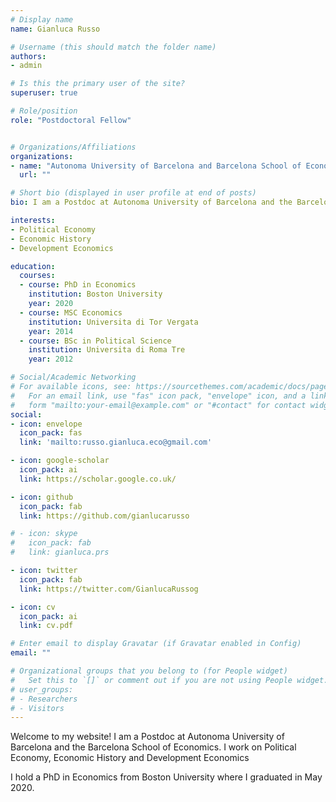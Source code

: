 ```yaml
---
# Display name
name: Gianluca Russo

# Username (this should match the folder name)
authors:
- admin

# Is this the primary user of the site?
superuser: true

# Role/position
role: "Postdoctoral Fellow"


# Organizations/Affiliations
organizations:
- name: "Autonoma University of Barcelona and Barcelona School of Economics"
  url: ""

# Short bio (displayed in user profile at end of posts)
bio: I am a Postdoc at Autonoma University of Barcelona and the Barcelona School of Economics. I work on Political Economy, Economic History and Development Economics

interests:
- Political Economy
- Economic History
- Development Economics

education:
  courses:
  - course: PhD in Economics
    institution: Boston University
    year: 2020
  - course: MSC Economics
    institution: Universita di Tor Vergata
    year: 2014
  - course: BSc in Political Science
    institution: Universita di Roma Tre
    year: 2012

# Social/Academic Networking
# For available icons, see: https://sourcethemes.com/academic/docs/page-builder/#icons
#   For an email link, use "fas" icon pack, "envelope" icon, and a link in the
#   form "mailto:your-email@example.com" or "#contact" for contact widget.
social:
- icon: envelope
  icon_pack: fas
  link: 'mailto:russo.gianluca.eco@gmail.com'

- icon: google-scholar
  icon_pack: ai
  link: https://scholar.google.co.uk/

- icon: github
  icon_pack: fab
  link: https://github.com/gianlucarusso

# - icon: skype
#   icon_pack: fab
#   link: gianluca.prs

- icon: twitter
  icon_pack: fab
  link: https://twitter.com/GianlucaRussog

- icon: cv
  icon_pack: ai
  link: cv.pdf

# Enter email to display Gravatar (if Gravatar enabled in Config)
email: ""

# Organizational groups that you belong to (for People widget)
#   Set this to `[]` or comment out if you are not using People widget.
# user_groups:
# - Researchers
# - Visitors
---
```

Welcome to my website! I am a Postdoc at Autonoma University of Barcelona and the Barcelona School of Economics. I work on Political Economy, Economic History and Development Economics

I hold a PhD in Economics from Boston University where I graduated in May 2020.
